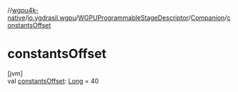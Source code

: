 //[wgpu4k-native](../../../../index.md)/[io.ygdrasil.wgpu](../../index.md)/[WGPUProgrammableStageDescriptor](../index.md)/[Companion](index.md)/[constantsOffset](constants-offset.md)

# constantsOffset

[jvm]\
val [constantsOffset](constants-offset.md): [Long](https://kotlinlang.org/api/core/kotlin-stdlib/kotlin/-long/index.html) = 40